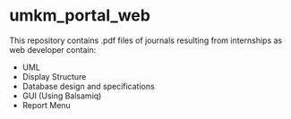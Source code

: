 # umkm_portal_web
This repository contains .pdf files of journals resulting from internships as web developer
contain:
- UML
- Display Structure
- Database design and specifications
- GUI (Using Balsamiq)
- Report Menu
